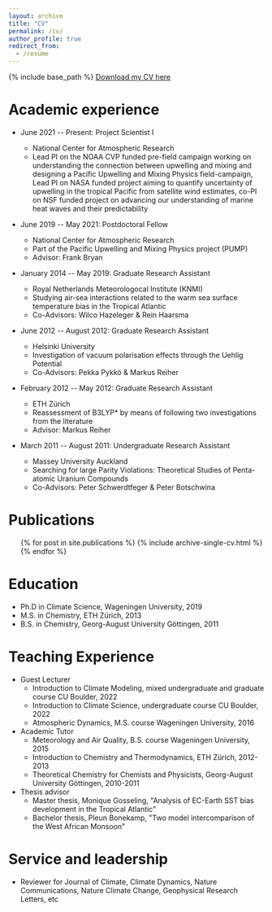```yaml
---
layout: archive
title: "CV"
permalink: /cv/
author_profile: true
redirect_from:
  - /resume
---
```


{% include base_path %}
[Download my CV here]( )

Academic experience
======
* June 2021 -- Present: Project Scientist I
  * National Center for Atmospheric Research
  * Lead PI on the NOAA CVP funded pre-field campaign working on understanding the connection between upwelling and mixing and designing a Pacific Upwelling and Mixing Physics field-campaign, Lead PI on NASA funded project aiming to quantify uncertainty of upwelling in the tropical Pacific from satellite wind estimates, co-PI on NSF funded project on advancing our understanding of marine heat waves and their predictability
  

* June 2019 -- May 2021: Postdoctoral Fellow
  * National Center for Atmospheric Research
  * Part of the Pacific Upwelling and Mixing Physics project (PUMP)
  * Advisor: Frank Bryan

* January 2014 -- May 2019: Graduate Research Assistant
  * Royal Netherlands Meteorologocal Institute (KNMI)
  * Studying air-sea interactions related to the warm sea surface temperature bias in the Tropical Atlantic
  * Co-Advisors: Wilco Hazeleger & Rein Haarsma
  
* June 2012 -- August 2012: Graduate Research Assistant
  * Helsinki University
  * Investigation of vacuum polarisation effects through the Uehlig Potential
  * Co-Advisors: Pekka Pykk&ouml; & Markus Reiher
  
* February 2012 -- May 2012: Graduate Research Assistant
  * ETH Z&uuml;rich
  * Reassessment of B3LYP* by means of following two investigations from the literature
  * Advisor: Markus Reiher
  
* March 2011 -- August 2011: Undergraduate Research Assistant
  * Massey University Auckland
  * Searching for large Parity Violations: Theoretical Studies of Penta-atomic Uranium Compounds
  * Co-Advisors: Peter Schwerdtfeger & Peter Botschwina

Publications
======
  <ul>{% for post in site.publications %}
    {% include archive-single-cv.html %}
  {% endfor %}</ul>
  
Education
======
* Ph.D in Climate Science, Wageningen University, 2019
* M.S. in Chemistry, ETH Z&uuml;rich, 2013
* B.S. in Chemistry, Georg-August University G&ouml;ttingen, 2011

Teaching Experience
======
* Guest Lecturer
  * Introduction to Climate Modeling, mixed undergraduate and graduate course CU Boulder, 2022
  * Introduction to Climate Science, undergraduate course CU Boulder, 2022
  * Atmospheric Dynamics, M.S. course Wageningen University, 2016
* Academic Tutor
  * Meteorology and Air Quality, B.S. course Wageningen University, 2015
  * Introduction to Chemistry and Thermodynamics, ETH Z&uuml;rich, 2012-2013
  * Theoretical Chemistry for Chemists and Physicists, Georg-August University G&ouml;ttingen, 2010-2011
* Thesis advisor
  * Master thesis, Monique Gosseling, "Analysis of EC-Earth SST bias development in the Tropical Atlantic"
  * Bachelor thesis, Pleun Bonekamp, "Two model intercomparison of the West African Monsoon"
  
Service and leadership
======
* Reviewer for Journal of Climate, Climate Dynamics, Nature Communications, Nature Climate Change, Geophysical Research Letters, etc

<!-- <img src="/files/thesis.png"
     alt="My Thesis Cover Designed by Jessica Loriaux"
     style="float: left; margin-right: 10px;" /> -->
